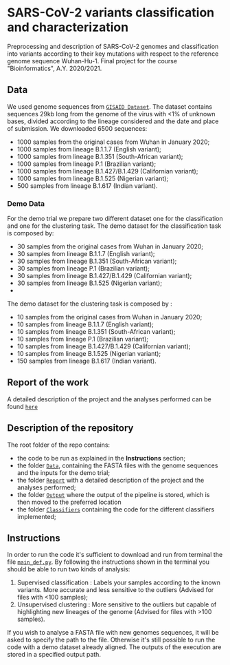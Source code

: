 # SARS-CoV-2 variants classification and characterization
Preprocessing and description of SARS-CoV-2 genomes and classification into variants according to their key mutations with respect to the reference genome sequence Wuhan-Hu-1.
Final project for the course "Bioinformatics", A.Y. 2020/2021.

## Data
We used genome sequences from [`GISAID Dataset`](https://www.gisaid.org/). The dataset contains sequences 29kb long from the genome of the virus with <1% of unknown bases, divided according to the lineage considered and the date and place of submission. We downloaded 6500 sequences:
* 1000 samples from the original cases from Wuhan in January 2020;
* 1000 samples from lineage B.1.1.7 (English variant);
* 1000 samples from lineage B.1.351 (South-African variant);
* 1000 samples from lineage P.1 (Brazilian variant);
* 1000 samples from lineage B.1.427/B.1.429 (Californian variant);
* 1000 samples from lineage B.1.525 (Nigerian variant);
* 500 samples from lineage B.1.617 (Indian variant).
### Demo Data
For the demo trial we prepare two different dataset one for the classification and one for the clustering task.
The demo dataset for the classification task is composed by:

* 30 samples from the original cases from Wuhan in January 2020;
* 30 samples from lineage B.1.1.7 (English variant);
* 30 samples from lineage B.1.351 (South-African variant);
* 30 samples from lineage P.1 (Brazilian variant);
* 30 samples from lineage B.1.427/B.1.429 (Californian variant);
* 30 samples from lineage B.1.525 (Nigerian variant);
* 
The demo dataset for the clustering task is composed by :

* 10 samples from the original cases from Wuhan in January 2020;
* 10 samples from lineage B.1.1.7 (English variant);
* 10 samples from lineage B.1.351 (South-African variant);
* 10 samples from lineage P.1 (Brazilian variant);
* 10 samples from lineage B.1.427/B.1.429 (Californian variant);
* 10 samples from lineage B.1.525 (Nigerian variant);
* 150 samples from lineage B.1.617 (Indian variant).



## Report of the work
A detailed description of the project and the analyses performed can be found [`here`](./Report/Report.pdf)

## Description of the repository
The root folder of the repo contains:
* the code to be run as explained in the **Instructions** section;
* the folder [`Data`](./Data), containing the FASTA files with the genome sequences and the inputs for the demo trial;
* the folder [`Report`](./Report) with a detailed description of the project and the analyses performed;
* the folder [`Output`](./Output) where the output of the pipeline is stored, which is then moved to the preferred location
* the folder [`Classifiers`](./Classifiers) containing the code for the different classifiers implemented;

## Instructions 
In order to run the code it's sufficient to download and run from terminal the file [`main_def.py`](main_def.py).
By following the instructions shown in the terminal you should be able to run two kinds of analysis:
 1. Supervised classification : Labels your samples according to the known variants. More accurate and less sensitive to the outliers (Advised for files with <100 samples);
 2. Unsupervised clustering : More sensitive to the outliers but capable of highlighting new lineages of the genome (Advised for files with >100 samples).
 
If you wish to analyse a FASTA file with new genomes sequences, it will be asked to specify the path to the file. Otherwise it's still possible to run the code with a demo dataset already aligned.
The outputs of the execution are stored in a specified output path.
 
 
